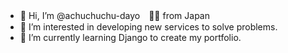 - 👋 Hi, I’m @achuchuchu-dayo　🐻‍❄️ from Japan
- 👀 I’m interested in developing new services to solve problems.
- 🌱 I’m currently learning Django to create my portfolio.

<!---
achuchuchu-dayo/achuchuchu-dayo is a ✨ special ✨ repository because its `README.md` (this file) appears on your GitHub profile.
You can click the Preview link to take a look at your changes.
--->
